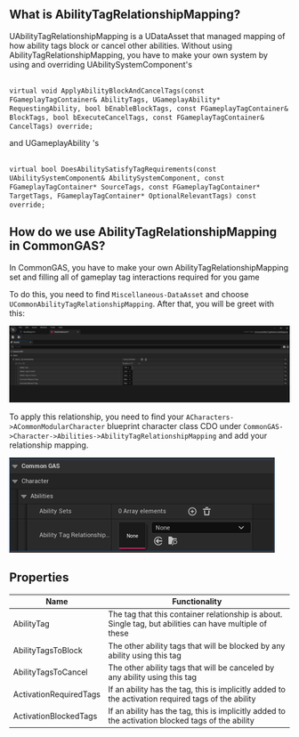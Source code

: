 ## What is AbilityTagRelationshipMapping?

UAbilityTagRelationshipMapping is a UDataAsset that managed mapping of how ability tags block or cancel other abilities. Without using AbilityTagRelationshipMapping, you have to make your own system by using and overriding UAbilitySystemComponent's 
```

virtual void ApplyAbilityBlockAndCancelTags(const FGameplayTagContainer& AbilityTags, UGameplayAbility* RequestingAbility, bool bEnableBlockTags, const FGameplayTagContainer& BlockTags, bool bExecuteCancelTags, const FGameplayTagContainer& CancelTags) override;

```
and UGameplayAbility 's
```

virtual bool DoesAbilitySatisfyTagRequirements(const UAbilitySystemComponent& AbilitySystemComponent, const FGameplayTagContainer* SourceTags, const FGameplayTagContainer* TargetTags, FGameplayTagContainer* OptionalRelevantTags) const override;

```

## How do we use AbilityTagRelationshipMapping in CommonGAS?
In CommonGAS, you have to make your own AbilityTagRelationshipMapping set and filling all of gameplay tag interactions required for you game

To do this, you need to find ``Miscellaneous-DataAsset`` and choose ``UCommonAbilityTagRelationshipMapping``. After that, you will be greet with this:

![Image](img/commonabilityrelationshipmappingproperties.png)

To apply this relationship, you need to find your ``ACharacters->ACommonModularCharacter`` blueprint character class CDO under ``CommonGAS->Character->Abilities->AbilityTagRelationshipMapping`` and add your relationship mapping.


![Image](img/commonmodularcharacterabilityset.png)

## Properties

Name                          | Functionality
----------------------------- | ------------------
AbilityTag                    | The tag that this container relationship is about. Single tag, but abilities can have multiple of these
AbilityTagsToBlock            | The other ability tags that will be blocked by any ability using this tag
AbilityTagsToCancel           | The other ability tags that will be canceled by any ability using this tag
ActivationRequiredTags        | If an ability has the tag, this is implicitly added to the activation required tags of the ability
ActivationBlockedTags         | If an ability has the tag, this is implicitly added to the activation blocked tags of the ability
